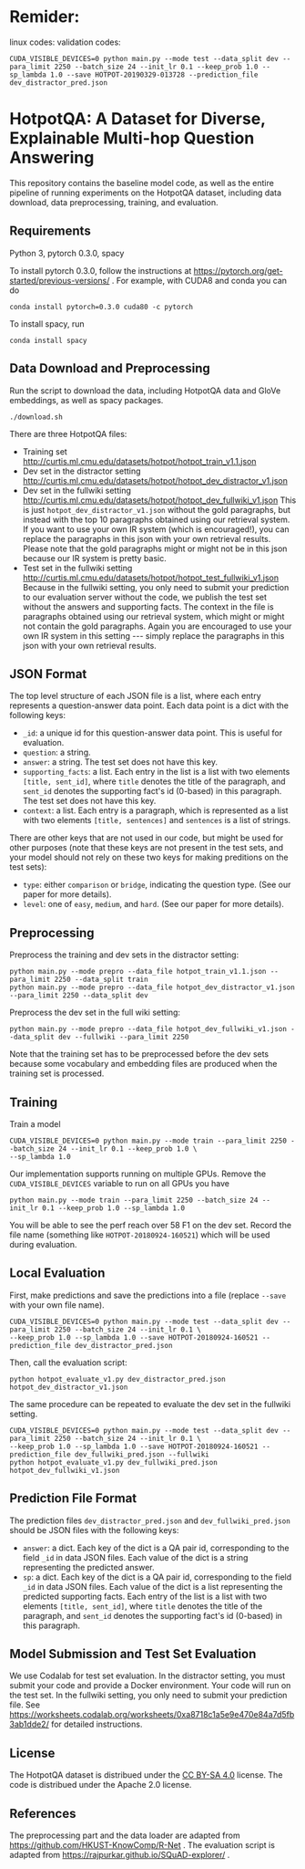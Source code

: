 # Remider:
linux codes:
validation codes:
```
CUDA_VISIBLE_DEVICES=0 python main.py --mode test --data_split dev --para_limit 2250 --batch_size 24 --init_lr 0.1 --keep_prob 1.0 --sp_lambda 1.0 --save HOTPOT-20190329-013728 --prediction_file dev_distractor_pred.json
```
# HotpotQA: A Dataset for Diverse, Explainable Multi-hop Question Answering

This repository contains the baseline model code, as well as the entire pipeline of running experiments on the HotpotQA dataset,
including data download, data preprocessing, training, and evaluation.

## Requirements

Python 3, pytorch 0.3.0, spacy

To install pytorch 0.3.0, follow the instructions at https://pytorch.org/get-started/previous-versions/ . For example, with
CUDA8 and conda you can do
```
conda install pytorch=0.3.0 cuda80 -c pytorch
```

To install spacy, run
```
conda install spacy
```

## Data Download and Preprocessing

Run the script to download the data, including HotpotQA data and GloVe embeddings, as well as spacy packages.
```
./download.sh
```

There are three HotpotQA files:
- Training set http://curtis.ml.cmu.edu/datasets/hotpot/hotpot_train_v1.1.json
- Dev set in the distractor setting http://curtis.ml.cmu.edu/datasets/hotpot/hotpot_dev_distractor_v1.json
- Dev set in the fullwiki setting http://curtis.ml.cmu.edu/datasets/hotpot/hotpot_dev_fullwiki_v1.json This is just `hotpot_dev_distractor_v1.json` without the gold paragraphs, but instead with the top 10 paragraphs obtained using our
retrieval system. If you want to use your own IR system (which is encouraged!), you can replace the paragraphs in this json
with your own retrieval results. Please note that the gold paragraphs might or might not be in this json because our IR system
is pretty basic.
- Test set in the fullwiki setting http://curtis.ml.cmu.edu/datasets/hotpot/hotpot_test_fullwiki_v1.json Because in the fullwiki setting, you only need to submit your prediction to our evaluation server without the code, we publish the test set without the answers and supporting facts. The context in the file is paragraphs obtained using our retrieval system, which might or might not contain the gold paragraphs. Again you are encouraged to use your own IR system in this setting --- simply replace the paragraphs in this json with your own retrieval results.


## JSON Format

The top level structure of each JSON file is a list, where each entry represents a question-answer data point. Each data point is
a dict with the following keys:
- `_id`: a unique id for this question-answer data point. This is useful for evaluation.
- `question`: a string.
- `answer`: a string. The test set does not have this key.
- `supporting_facts`: a list. Each entry in the list is a list with two elements `[title, sent_id]`, where `title` denotes the title of the 
paragraph, and `sent_id` denotes the supporting fact's id (0-based) in this paragraph. The test set does not have this key.
- `context`: a list. Each entry is a paragraph, which is represented as a list with two elements `[title, sentences]` and `sentences` is a list
of strings.

There are other keys that are not used in our code, but might be used for other purposes (note that these keys are not present in the test sets, and your model should not rely on these two keys for making preditions on the test sets):
- `type`: either `comparison` or `bridge`, indicating the question type. (See our paper for more details).
- `level`: one of `easy`, `medium`, and `hard`. (See our paper for more details).

## Preprocessing

Preprocess the training and dev sets in the distractor setting:
```
python main.py --mode prepro --data_file hotpot_train_v1.1.json --para_limit 2250 --data_split train
python main.py --mode prepro --data_file hotpot_dev_distractor_v1.json --para_limit 2250 --data_split dev
```

Preprocess the dev set in the full wiki setting:
```
python main.py --mode prepro --data_file hotpot_dev_fullwiki_v1.json --data_split dev --fullwiki --para_limit 2250
```

Note that the training set has to be preprocessed before the dev sets because some vocabulary and embedding files are produced
when the training set is processed.

## Training

Train a model
```
CUDA_VISIBLE_DEVICES=0 python main.py --mode train --para_limit 2250 --batch_size 24 --init_lr 0.1 --keep_prob 1.0 \ 
--sp_lambda 1.0
```

Our implementation supports running on multiple GPUs. Remove the `CUDA_VISIBLE_DEVICES` variable to run on all GPUs you have
```
python main.py --mode train --para_limit 2250 --batch_size 24 --init_lr 0.1 --keep_prob 1.0 --sp_lambda 1.0
```

You will be able to see the perf reach over 58 F1 on the dev set. Record the file name (something like `HOTPOT-20180924-160521`)
which will be used during evaluation.

## Local Evaluation

First, make predictions and save the predictions into a file (replace `--save` with your own file name).
```
CUDA_VISIBLE_DEVICES=0 python main.py --mode test --data_split dev --para_limit 2250 --batch_size 24 --init_lr 0.1 \ 
--keep_prob 1.0 --sp_lambda 1.0 --save HOTPOT-20180924-160521 --prediction_file dev_distractor_pred.json
```

Then, call the evaluation script:
```
python hotpot_evaluate_v1.py dev_distractor_pred.json hotpot_dev_distractor_v1.json
```

The same procedure can be repeated to evaluate the dev set in the fullwiki setting.
```
CUDA_VISIBLE_DEVICES=0 python main.py --mode test --data_split dev --para_limit 2250 --batch_size 24 --init_lr 0.1 \ 
--keep_prob 1.0 --sp_lambda 1.0 --save HOTPOT-20180924-160521 --prediction_file dev_fullwiki_pred.json --fullwiki
python hotpot_evaluate_v1.py dev_fullwiki_pred.json hotpot_dev_fullwiki_v1.json
```

## Prediction File Format

The prediction files `dev_distractor_pred.json` and `dev_fullwiki_pred.json` should be JSON files with the following keys:
- `answer`: a dict. Each key of the dict is a QA pair id, corresponding to the field `_id` in data JSON files. Each value of the dict is a string representing the predicted answer.
- `sp`: a dict. Each key of the dict is a QA pair id, corresponding to the field `_id` in data JSON files. Each value of the dict is a list representing the predicted supporting facts. Each entry of the list is a list with two elements `[title, sent_id]`, where `title` denotes the title of the paragraph, and `sent_id` denotes the supporting fact's id (0-based) in this paragraph.

## Model Submission and Test Set Evaluation

We use Codalab for test set evaluation. In the distractor setting, you must submit your code and provide a Docker environment. Your code will run on the test set. In the fullwiki setting, you only need to submit your prediction file. See https://worksheets.codalab.org/worksheets/0xa8718c1a5e9e470e84a7d5fb3ab1dde2/ for detailed instructions.

## License
The HotpotQA dataset is distribued under the [CC BY-SA 4.0](http://creativecommons.org/licenses/by-sa/4.0/legalcode) license.
The code is distribued under the Apache 2.0 license.

## References

The preprocessing part and the data loader are adapted from https://github.com/HKUST-KnowComp/R-Net . The evaluation script is
adapted from https://rajpurkar.github.io/SQuAD-explorer/ .



